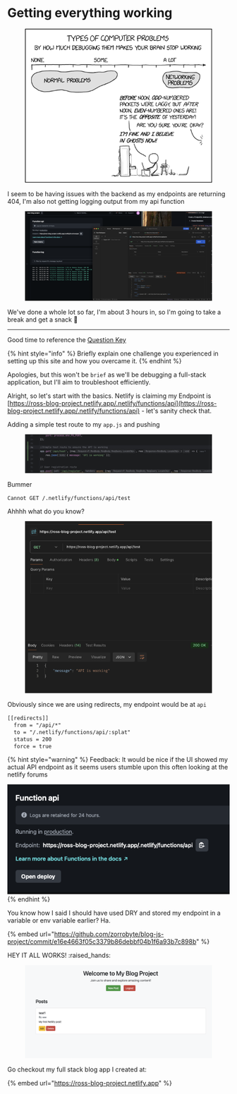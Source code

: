 # Getting everything working

<figure><img src="../.gitbook/assets/image (15).png" alt="" width="439"><figcaption></figcaption></figure>

I seem to be having issues with the backend as my endpoints are returning 404, I'm also not getting logging output from my api function

<figure><img src="../.gitbook/assets/image (32).png" alt="" width="563"><figcaption></figcaption></figure>

We've done a whole lot so far, I'm about 3 hours in, so I'm going to take a break and get a snack :pizza:

***



Good time to reference the [Question Key](../introduction/question-key.md)

{% hint style="info" %}
Briefly explain one challenge you experienced in setting up this site and how you overcame it.
{% endhint %}

Apologies, but this won't be `brief` as we'll be debugging a full-stack application, but I'll aim to troubleshoot efficiently.

Alright, so let's start with the basics. Netlify is claiming my Endpoint is [https://ross-blog-project.netlify.app/.netlify/functions/api](https://ross-blog-project.netlify.app/.netlify/functions/api) - let's sanity check that.

Adding a simple test route to my `app.js` and pushing

<figure><img src="../.gitbook/assets/image (7).png" alt="" width="563"><figcaption></figcaption></figure>

Bummer

```
Cannot GET /.netlify/functions/api/test
```

Ahhhh what do you know?

<figure><img src="../.gitbook/assets/image (3).png" alt="" width="479"><figcaption></figcaption></figure>

Obviously since we are using redirects, my endpoint would be at `api`

```
[[redirects]]
  from = "/api/*"
  to = "/.netlify/functions/api/:splat"
  status = 200
  force = true
```

{% hint style="warning" %}
Feedback: It would be nice if the UI showed my actual API endpoint as it seems users stumble upon this often looking at the netlify forums

![](<../.gitbook/assets/image (4).png>)
{% endhint %}

You know how I said I should have used DRY and stored my endpoint in a variable or env variable earlier? Ha.

{% embed url="https://github.com/zorrobyte/blog-js-project/commit/e16e4663f05c3379b86debbf04b1f6a93b7c898b" %}

HEY IT ALL WORKS! :raised\_hands:

<figure><img src="../.gitbook/assets/image (5).png" alt="" width="563"><figcaption></figcaption></figure>

Go checkout my full stack blog app I created at:

{% embed url="https://ross-blog-project.netlify.app" %}
